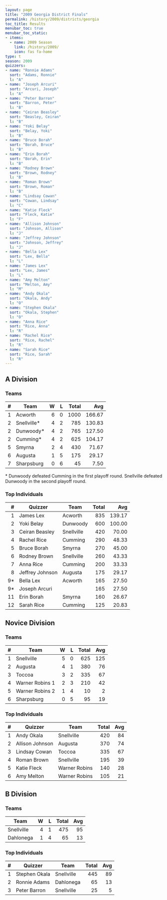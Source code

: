```yaml
---
layout: page
title: "2009 Georgia District Finals"
permalink: /history/2009/districts/georgia
toc_title: Results
menubar_toc: true
menubar_toc_static:
- items:
  - name: 2009 Season
    link: /history/2009/
    icon: fas fa-home
type: t
season: 2009
quizzers:
- name: "Ronnie Adams"
  sort: "Adams, Ronnie"
  l: "A"
- name: "Joseph Arcuri"
  sort: "Arcuri, Joseph"
  l: "A"
- name: "Peter Barron"
  sort: "Barron, Peter"
  l: "B"
- name: "Ceiran Beasley"
  sort: "Beasley, Ceiran"
  l: "B"
- name: "Yoki Belay"
  sort: "Belay, Yoki"
  l: "B"
- name: "Bruce Borah"
  sort: "Borah, Bruce"
  l: "B"
- name: "Erin Borah"
  sort: "Borah, Erin"
  l: "B"
- name: "Rodney Brown"
  sort: "Brown, Rodney"
  l: "B"
- name: "Roman Brown"
  sort: "Brown, Roman"
  l: "B"
- name: "Lindsay Cowan"
  sort: "Cowan, Lindsay"
  l: "C"
- name: "Katie Fleck"
  sort: "Fleck, Katie"
  l: "F"
- name: "Allison Johnson"
  sort: "Johnson, Allison"
  l: "J"
- name: "Jeffrey Johnson"
  sort: "Johnson, Jeffrey"
  l: "J"
- name: "Bella Lex"
  sort: "Lex, Bella"
  l: "L"
- name: "James Lex"
  sort: "Lex, James"
  l: "L"
- name: "Amy Melton"
  sort: "Melton, Amy"
  l: "M"
- name: "Andy Okala"
  sort: "Okala, Andy"
  l: "O"
- name: "Stephen Okala"
  sort: "Okala, Stephen"
  l: "O"
- name: "Anna Rice"
  sort: "Rice, Anna"
  l: "R"
- name: "Rachel Rice"
  sort: "Rice, Rachel"
  l: "R"
- name: "Sarah Rice"
  sort: "Rice, Sarah"
  l: "R"
---
```


## A Division

### Teams

|    # | Team        |    W |    L | Total |    Avg |
| ---: | ----------- | ---: | ---: | ----: | -----: |
|    1 | Acworth     |    6 |    0 |  1000 | 166.67 |
|    2 | Snellville* |    4 |    2 |   785 | 130.83 |
|    2 | Dunwoody*   |    4 |    2 |   765 | 127.50 |
|    2 | Cumming*    |    4 |    2 |   625 | 104.17 |
|    5 | Smyrna      |    2 |    4 |   430 |  71.67 |
|    6 | Augusta     |    1 |    5 |   175 |  29.17 |
|    7 | Sharpsburg  |    0 |    6 |    45 |   7.50 |

\* Dunwoody defeated Cumming in the first playoff round. Snellville defeated Dunwoody in the second playoff round.

### Top Individuals

|    # | Quizzer         | Team       | Total |    Avg |
| ---: | --------------- | ---------- | ----: | -----: |
|    1 | James Lex       | Acworth    |   835 | 139.17 |
|    2 | Yoki Belay      | Dunwoody   |   600 | 100.00 |
|    3 | Ceiran Beasley  | Snellville |   420 |  70.00 |
|    4 | Rachel Rice     | Cumming    |   290 |  48.33 |
|    5 | Bruce Borah     | Smyrna     |   270 |  45.00 |
|    6 | Rodney Brown    | Snellville |   260 |  43.33 |
|    7 | Anna Rice       | Cumming    |   200 |  33.33 |
|    8 | Jeffrey Johnson | Augusta    |   175 |  29.17 |
|   9* | Bella Lex       | Acworth    |   165 |  27.50 |
|   9* | Joseph Arcuri   |            |   165 |  27.50 |
|   11 | Erin Borah      | Smyrna     |   160 |  26.67 |
|   12 | Sarah Rice      | Cumming    |   125 |  20.83 |

## Novice Division

### Teams

|    # | Team            |    W |    L | Total |  Avg |
| ---: | --------------- | ---: | ---: | ----: | ---: |
|    1 | Snellville      |    5 |    0 |   625 |  125 |
|    2 | Augusta         |    4 |    1 |   380 |   76 |
|    3 | Toccoa          |    3 |    2 |   335 |   67 |
|    4 | Warner Robins 1 |    2 |    3 |   210 |   42 |
|    5 | Warner Robins 2 |    1 |    4 |    10 |    2 |
|    6 | Sharpsburg      |    0 |    5 |    95 |   19 |

### Top Individuals

|    # | Quizzer         | Team          | Total |  Avg |
| ---: | --------------- | ------------- | ----: | ---: |
|    1 | Andy Okala      | Snellville    |   420 |   84 |
|    2 | Allison Johnson | Augusta       |   370 |   74 |
|    3 | Lindsay Cowan   | Toccoa        |   335 |   67 |
|    4 | Roman Brown     | Snellville    |   195 |   39 |
|    5 | Katie Fleck     | Warner Robins |   140 |   28 |
|    6 | Amy Melton      | Warner Robins |   105 |   21 |

## B Division

### Teams

| Team       |    W |    L | Total |  Avg |
| ---------- | ---: | ---: | ----: | ---: |
| Snellville |    4 |    1 |   475 |   95 |
| Dahlonega  |    1 |    4 |    65 |   13 |

### Top Individuals

|    # | Quizzer       | Team       | Total |  Avg |
| ---: | ------------- | ---------- | ----: | ---: |
|    1 | Stephen Okala | Snellville |   445 |   89 |
|    2 | Ronnie Adams  | Dahlonega  |    65 |   13 |
|    3 | Peter Barron  | Snellville |    25 |    5 |
